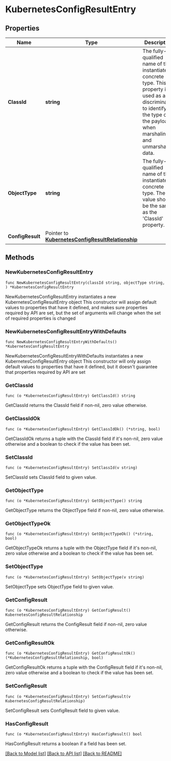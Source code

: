 # KubernetesConfigResultEntry

## Properties

Name | Type | Description | Notes
------------ | ------------- | ------------- | -------------
**ClassId** | **string** | The fully-qualified name of the instantiated, concrete type. This property is used as a discriminator to identify the type of the payload when marshaling and unmarshaling data. | [default to "kubernetes.ConfigResultEntry"]
**ObjectType** | **string** | The fully-qualified name of the instantiated, concrete type. The value should be the same as the &#39;ClassId&#39; property. | [default to "kubernetes.ConfigResultEntry"]
**ConfigResult** | Pointer to [**KubernetesConfigResultRelationship**](kubernetes.ConfigResult.Relationship.md) |  | [optional] 

## Methods

### NewKubernetesConfigResultEntry

`func NewKubernetesConfigResultEntry(classId string, objectType string, ) *KubernetesConfigResultEntry`

NewKubernetesConfigResultEntry instantiates a new KubernetesConfigResultEntry object
This constructor will assign default values to properties that have it defined,
and makes sure properties required by API are set, but the set of arguments
will change when the set of required properties is changed

### NewKubernetesConfigResultEntryWithDefaults

`func NewKubernetesConfigResultEntryWithDefaults() *KubernetesConfigResultEntry`

NewKubernetesConfigResultEntryWithDefaults instantiates a new KubernetesConfigResultEntry object
This constructor will only assign default values to properties that have it defined,
but it doesn't guarantee that properties required by API are set

### GetClassId

`func (o *KubernetesConfigResultEntry) GetClassId() string`

GetClassId returns the ClassId field if non-nil, zero value otherwise.

### GetClassIdOk

`func (o *KubernetesConfigResultEntry) GetClassIdOk() (*string, bool)`

GetClassIdOk returns a tuple with the ClassId field if it's non-nil, zero value otherwise
and a boolean to check if the value has been set.

### SetClassId

`func (o *KubernetesConfigResultEntry) SetClassId(v string)`

SetClassId sets ClassId field to given value.


### GetObjectType

`func (o *KubernetesConfigResultEntry) GetObjectType() string`

GetObjectType returns the ObjectType field if non-nil, zero value otherwise.

### GetObjectTypeOk

`func (o *KubernetesConfigResultEntry) GetObjectTypeOk() (*string, bool)`

GetObjectTypeOk returns a tuple with the ObjectType field if it's non-nil, zero value otherwise
and a boolean to check if the value has been set.

### SetObjectType

`func (o *KubernetesConfigResultEntry) SetObjectType(v string)`

SetObjectType sets ObjectType field to given value.


### GetConfigResult

`func (o *KubernetesConfigResultEntry) GetConfigResult() KubernetesConfigResultRelationship`

GetConfigResult returns the ConfigResult field if non-nil, zero value otherwise.

### GetConfigResultOk

`func (o *KubernetesConfigResultEntry) GetConfigResultOk() (*KubernetesConfigResultRelationship, bool)`

GetConfigResultOk returns a tuple with the ConfigResult field if it's non-nil, zero value otherwise
and a boolean to check if the value has been set.

### SetConfigResult

`func (o *KubernetesConfigResultEntry) SetConfigResult(v KubernetesConfigResultRelationship)`

SetConfigResult sets ConfigResult field to given value.

### HasConfigResult

`func (o *KubernetesConfigResultEntry) HasConfigResult() bool`

HasConfigResult returns a boolean if a field has been set.


[[Back to Model list]](../README.md#documentation-for-models) [[Back to API list]](../README.md#documentation-for-api-endpoints) [[Back to README]](../README.md)


